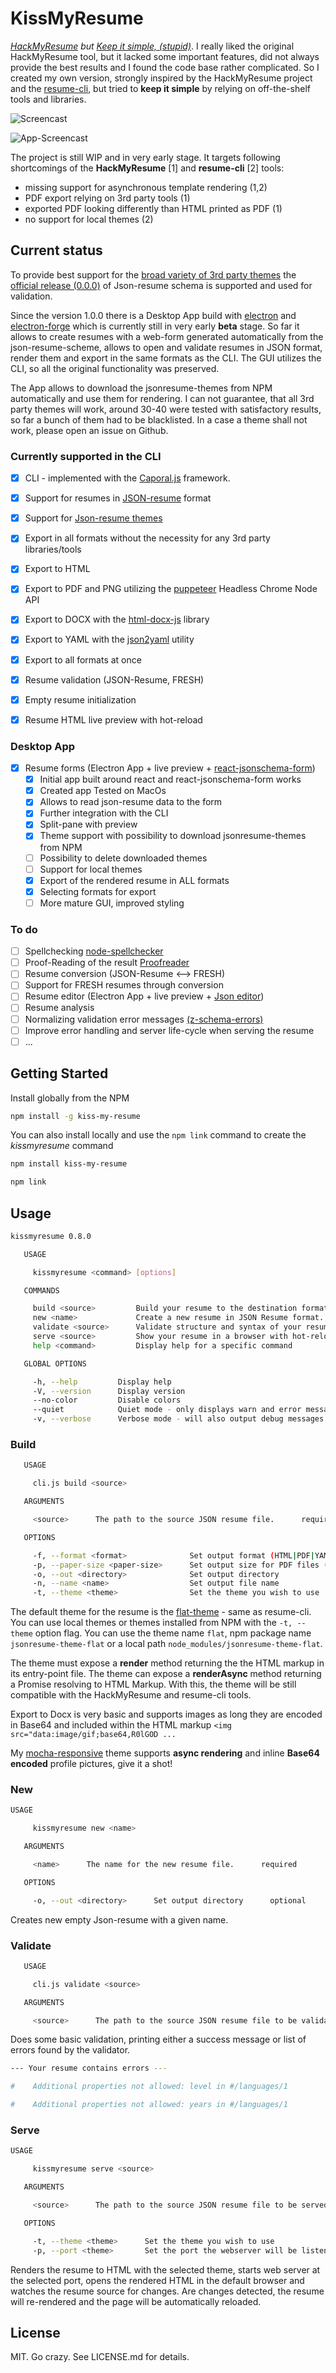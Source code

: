 # KissMyResume

_[HackMyResume](https://github.com/hacksalot/HackMyResume) but [Keep it simple, (stupid)](https://en.wikipedia.org/wiki/KISS_principle)_. I really liked the original HackMyResume tool, but it lacked some important features, did not always provide the best results and I found the code base rather complicated. So I created my own version, strongly inspired by the HackMyResume project and the [resume-cli](https://github.com/jsonresume/resume-cli), but tried to __keep it simple__ by relying on off-the-shelf tools and libraries.

![Screencast](./screencast.gif)

![App-Screencast](./app-screencast.gif)

The project is still WIP and in very early stage. It targets following shortcomings of the __HackMyResume__ [1] and __resume-cli__ [2] tools:
* missing support for asynchronous template rendering (1,2)
* PDF export relying on 3rd party tools (1)
* exported PDF looking differently than HTML printed as PDF (1)
* no support for local themes (2)

## Current status

To provide best support for the [broad variety of 3rd party themes](https://www.npmjs.com/search?q=jsonresume-theme) the [official release (0.0.0)](https://github.com/jsonresume/resume-schema/releases/tag/0.0.0) of Json-resume schema is supported and used for validation.

Since the version 1.0.0 there is a Desktop App build with [electron](www.electronjs.org) and [electron-forge](https://www.electronforge.io/) which is currently still in very early __beta__ stage. So far it allows to create resumes with a web-form generated automatically from the json-resume-scheme, allows to open and validate resumes in JSON format, render them and export in the same formats as the CLI. The GUI utilizes the CLI, so all the original functionality was preserved.

The App allows to download the jsonresume-themes from NPM automatically and use them for rendering. I can not guarantee, that all 3rd party themes will work, around 30-40 were tested with satisfactory results, so far a bunch of them had to be blacklisted. In a case a theme shall not work, please open an issue on Github.

### Currently supported in the CLI
 
* [x] CLI - implemented with the [Caporal.js](https://github.com/mattallty/Caporal.js) framework.
* [x] Support for resumes in [JSON-resume](https://jsonresume.org/) format
* [x] Support for [Json-resume themes](https://jsonresume.org/themes/) 
* [x] Export in all formats without the necessity for any 3rd party libraries/tools
* [x] Export to HTML
* [x] Export to PDF and PNG utilizing the [puppeteer](https://github.com/GoogleChrome/puppeteer) Headless Chrome Node API 
* [x] Export to DOCX with the [html-docx-js](https://github.com/evidenceprime/html-docx-js) library
* [x] Export to YAML with the [json2yaml](https://git.coolaj86.com/coolaj86/json2yaml.js) utility
* [x] Export to all formats at once
* [x] Resume validation (JSON-Resume, FRESH)
* [x] Empty resume initialization
* [x] Resume HTML live preview with hot-reload


### Desktop App
* [x] Resume forms (Electron App + live preview + [react-jsonschema-form](https://github.com/mozilla-services/react-jsonschema-form))
  * [x] Initial app built around react and react-jsonschema-form works
  * [x] Created app Tested on MacOs
  * [x] Allows to read json-resume data to the form
  * [x] Further integration with the CLI
  * [x] Split-pane with preview
  * [x] Theme support with possibility to download jsonresume-themes from NPM
  * [ ] Possibility to delete downloaded themes
  * [ ] Support for local themes
  * [x] Export of the rendered resume in ALL formats
  * [x] Selecting formats for export
  * [ ] More mature GUI, improved styling

### To do

* [ ] Spellchecking [node-spellchecker](https://github.com/atom/node-spellchecker)
* [ ] Proof-Reading of the result [Proofreader](https://github.com/kdzwinel/Proofreader)
* [ ] Resume conversion  (JSON-Resume ⟷ FRESH)
* [ ] Support for FRESH resumes through conversion
* [ ] Resume editor (Electron App + live preview + [Json editor](https://github.com/josdejong/jsoneditor))
* [ ] Resume analysis
* [ ] Normalizing validation error messages [(z-schema-errors)](https://github.com/dschenkelman/z-schema-errors)
* [ ] Improve error handling and server life-cycle when serving the resume 
* [ ] ...

## Getting Started

Install globally from the NPM

```bash
npm install -g kiss-my-resume
```

You can also install locally and use the `npm link` command to create the _kissmyresume_ command

```bash
npm install kiss-my-resume

npm link
```

## Usage

```bash 
kissmyresume 0.8.0

   USAGE

     kissmyresume <command> [options]

   COMMANDS

     build <source>         Build your resume to the destination format(s).
     new <name>             Create a new resume in JSON Resume format.
     validate <source>      Validate structure and syntax of your resume.
     serve <source>         Show your resume in a browser with hot-reloading upon resume changes
     help <command>         Display help for a specific command

   GLOBAL OPTIONS

     -h, --help         Display help
     -V, --version      Display version
     --no-color         Disable colors
     --quiet            Quiet mode - only displays warn and error messages
     -v, --verbose      Verbose mode - will also output debug messages
```
### Build
```bash
   USAGE

     cli.js build <source>

   ARGUMENTS

     <source>      The path to the source JSON resume file.      required

   OPTIONS

     -f, --format <format>              Set output format (HTML|PDF|YAML|DOCX|PNG|ALL)                                        optional      default: "all"                  
     -p, --paper-size <paper-size>      Set output size for PDF files (A4|Letter|Legal|Tabloid|Ledger|A0|A1|A2|A3|A5|A6)      optional      default: "A4"                   
     -o, --out <directory>              Set output directory                                                                  optional      default: "./out"                
     -n, --name <name>                  Set output file name                                                                  optional      default: "resume"               
     -t, --theme <theme>                Set the theme you wish to use                                                         optional      default: "jsonresume-theme-flat"
```
The default theme for the resume is the [flat-theme](https://github.com/erming/jsonresume-theme-flat) - same as resume-cli. You can use local themes or themes installed from NPM with the `-t, --theme` option flag. You can use the theme name `flat`, npm package name `jsonresume-theme-flat` or a local path `node_modules/jsonresume-theme-flat`.

The theme must expose a __render__ method returning the the HTML markup in its entry-point file. The theme can expose a __renderAsync__ method returning a Promise resolving to HTML Markup. With this, the theme will be still compatible with the HackMyResume and resume-cli tools.

Export to Docx is very basic and supports images as long they are encoded in Base64 and included within the HTML markup `<img src="data:image/gif;base64,R0lGOD ...` 

My [mocha-responsive](https://github.com/karlitos/jsonresume-theme-mocha-responsive) theme supports __async rendering__ and inline __Base64 encoded__ profile pictures, give it a shot!

### New

```bash
USAGE

     kissmyresume new <name>

   ARGUMENTS

     <name>      The name for the new resume file.      required

   OPTIONS

     -o, --out <directory>      Set output directory      optional      default: "./resume"
```
Creates new empty Json-resume with a given name.

### Validate
```bash
   USAGE

     cli.js validate <source>

   ARGUMENTS

     <source>      The path to the source JSON resume file to be validate.      required
```

Does some basic validation, printing either a success message or list of errors found by the validator.
```bash
--- Your resume contains errors ---

#    Additional properties not allowed: level in #/languages/1

#    Additional properties not allowed: years in #/languages/1
```

### Serve
```bash
USAGE

     kissmyresume serve <source>

   ARGUMENTS

     <source>      The path to the source JSON resume file to be served.      required

   OPTIONS

     -t, --theme <theme>      Set the theme you wish to use                        optional      default: "jsonresume-theme-flat"
     -p, --port <theme>       Set the port the webserver will be listening on      optional      default: 3000
```

Renders the resume to HTML with the selected theme, starts web server at the selected port, opens the rendered HTML in the default browser and watches the resume source for changes. Are changes detected, the resume will re-rendered and the page will be automatically reloaded. 

## License
MIT. Go crazy. See LICENSE.md for details.
